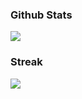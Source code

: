 ### Github Stats 

![](https://github-readme-stats.vercel.app/api?username=fescii&theme=dark&hide_border=false&include_all_commits=false&count_private=true)

<h3>Streak</h3>

[![](https://visitcount.itsvg.in/api?id=fescii&label=Profile%20Views&color=0&icon=6&pretty=false)](https://visitcount.itsvg.in)


